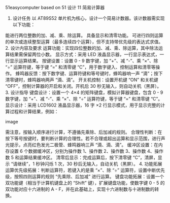 51easycomputer
based on 51
设计 11 简易计算器
1. 设计任务
以 AT89S52 单片机为核心，设计一个简易计数器。该计数器需实现以下功能：

能进行两位整数的加、减、乘、除运算。
具备显示和清零功能。
可进行四则运算的单次或连续整型运算（最多连续四个运算），但不支持带优先级的表达式求值。
2. 设计内容及要求
运算功能：实现四位整数的加、减、乘、除运算，其中除法运算结果需保留两位小数。
显示方式：采用 LED 液晶显示器，一行显示表达式，一行显示运算结果。
按键设置：设置 0 - 9 数字键，加 “+”、减 “-”、乘 “×”、除 “÷” 运算符键，等于键 “=” 和清零键 “C”，用于数字键入、控制运算和清零等操作。
蜂鸣器反馈：按下数字键、运算符键和等号键时，蜂鸣器响一声 “滴”；按下清零键时，蜂鸣器响两声 “滴、滴”。
开关机控制：设置开机键 “ON” 和关机键 “OFF”，控制计算器的开启和关闭。开机后 30 秒无输入，则自动关机（黑屏）。
3. 设计指导
键盘设计：设置一个 4×4 的矩阵键盘，模拟计算器键盘，包含 0 - 9 数字键，加 “+”、减 “-”、乘 “×”、除 “÷” 运算符键，等于键 “=” 和清零键 “C”。
显示设计：采用 LCD1602 液晶显示器，16 字 ×2 行显示模式，用于显示完整的计算过程和计算结果，例如：

image

需注意，按输入顺序进行计算，不遵循先乘除、后加减的规则。
合理性判断：在按下等号按键时，要判断计算的合理性。若不合理或超出运算和显示范围，进行声光提示，点亮红色发光二极管、蜂鸣器响三声 “滴、滴、滴”。
缓冲区设置：在内存设置 6 个数据缓冲区，分别为操作数 1、操作数 2、操作数 3、操作数 4、操作数 5 和运算结果缓冲区。
清零后显示：完成运算后，按下清零键 “C”，清屏，显示 “请继续”，1 秒钟闪烁 1 次，30 秒后无输入，自动关机（黑屏）。
4. 功能拓展
运算优先级拓展：判断运算符，若键入的是乘 “×”、除 “÷” 运算符，设置中断优先级，按照四则运算的规则 “先乘除、后加减” 进行运算。
键盘功能拓展：设置一个双功能键（相当于计算机键盘上的 “Shift” 键），扩展键盘功能，使数字键 0 - 5 的双功能对应十六进制的 A - F，并在此基础上，实现十六进制数与十进制数的转换。
